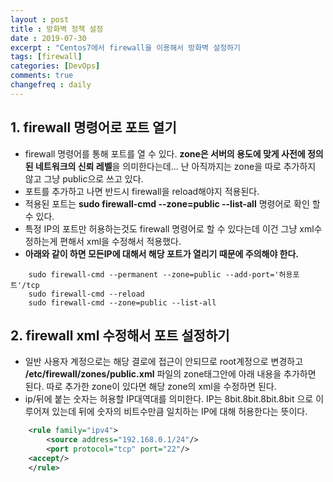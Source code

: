 ```yaml
---
layout : post
title : 방화벽 정책 설정 
date : 2019-07-30
excerpt : "Centos7에서 firewall을 이용해서 방화벽 설정하기                                         "
tags: [firewall]
categories: [DevOps]
comments: true
changefreq : daily
---
```




## 1. firewall 명령어로 포트 열기

- firewall 명령어를 통해 포트를 열 수 있다. **zone은 서버의 용도에 맞게 사전에 정의된 네트워크의 신뢰 레벨**을 의미한다는데... 난 아직까지는 zone을 따로 추가하지 않고 그냥 public으로 쓰고 있다.
- 포트를 추가하고 나면 반드시 firewall을 reload해야지 적용된다. 
- 적용된 포트는 **sudo firewall-cmd --zone=public --list-all** 명령어로 확인 할 수 있다.
- 특정 IP의 포트만 허용하는것도 firewall 명령어로 할 수 있다는데 이건 그냥 xml수정하는게 편해서 xml을 수정해서 적용했다. 
- **아래와 같이 하면 모든IP에 대해서 해당 포트가 열리기 때문에 주의해야 한다.**
~~~ shell
    sudo firewall-cmd --permanent --zone=public --add-port='허용포트'/tcp
    sudo firewall-cmd --reload
    sudo firewall-cmd --zone=public --list-all
~~~

## 2. firewall xml 수정해서 포트 설정하기 

- 일반 사용자 계정으로는 해당 결로에 접근이 안되므로 root계정으로 변경하고  **/etc/firewall/zones/public.xml** 파일의 zone태그안에 아래 내용을 추가하면 된다. 따로 추가한 zone이 있다면 해당 zone의 xml을 수정하면 된다. 
- ip/뒤에 붙는 숫자는 허용할 IP대역대를 의미한다. IP는 8bit.8bit.8bit.8bit 으로 이루어져 있는데 뒤에 숫자의 비트수만큼 일치하는 IP에 대해 허용한다는 뜻이다. 
~~~ xml
    <rule family="ipv4">
        <source address="192.168.0.1/24"/>
        <port protocol="tcp" port="22"/>
    <accept/>
    </rule>
~~~
